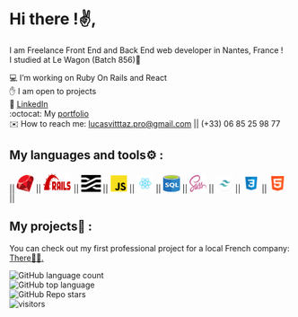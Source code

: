 # Hi there !✌️,
I am Freelance Front End and Back End web developer in Nantes, France ! <br>
I studied at Le Wagon (Batch 856)🚋

💻 I’m working on Ruby On Rails and React<br>
✋ I am open to projects<br>
👤 [LinkedIn](https://www.linkedin.com/in/lucas-vittaz)<br>
:octocat: My [portfolio](https://www.lucasvittaz.com)<br>
✉️ How to reach me: lucasvitttaz.pro@gmail.com || (+33) 06 85 25 98 77<br>

## My languages and tools⚙️ :
|| <img src="https://github.com/Lucas-vittaz/Lucas-Vittaz/blob/main/img/ruby.png" alt="ruby" height="30" width="30"/> || <img src="https://github.com/Lucas-vittaz/Lucas-Vittaz/blob/main/img/rails.png" alt="ROR" height="35" width="50"/> || <img src="https://github.com/Lucas-vittaz/Lucas-Vittaz/blob/main/img/stimulus.png" alt="Stimulus" height="30" width="35"/> || <img src="https://github.com/Lucas-vittaz/Lucas-Vittaz/blob/main/img/js-icon.png" alt="Javascript" height="30" width="30"/> || <img src="https://github.com/Lucas-vittaz/Lucas-Vittaz/blob/main/img/react.png" alt="ReactJS" height="30" width="30"/> || <img src="https://github.com/Lucas-vittaz/Lucas-Vittaz/blob/main/img/sql(1).png" alt="SQL" height="30" width="30"/> || <img src="https://github.com/Lucas-vittaz/Lucas-Vittaz/blob/main/img/sass.png" alt="SCSS" height="30" width="30"/> || <img src="https://github.com/Lucas-vittaz/Lucas-Vittaz/blob/main/img/tailwind.png" alt="TAILWIND CSS" height="30" width="30"/> || <img src="https://github.com/Lucas-vittaz/Lucas-Vittaz/blob/main/img/css.png" alt="CSS" height="30" width="30"/> || <img src="https://github.com/Lucas-vittaz/Lucas-Vittaz/blob/main/img/html.png" alt="HTML" height="30" width="30"/> ||
## My projects📌 :
You can check out my first professional project for a local French company: <a href="https://www.jardica.net/">There👨‍💻.</a><br>

![GitHub language count](https://img.shields.io/github/languages/count/Lucas-vittaz/jardi)<br>
![GitHub top language](https://img.shields.io/github/languages/top/Lucas-vittaz/rails-watch-list?color=red)<br>
![GitHub Repo stars](https://img.shields.io/github/stars/Lucas-vittaz/jardi?style=social)<br>
![visitors](https://visitor-badge.laobi.icu/badge?page_id=lucas-vittaz.README.md)<br>
